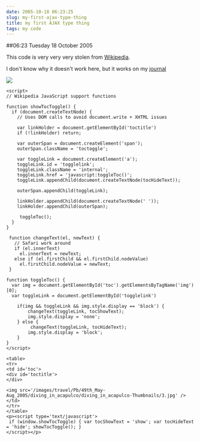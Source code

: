 ```yaml
---
date: 2005-10-18 06:23:25
slug: my-first-ajax-type-thing
title: my first AJAX type thing
tags: my code
---
```


##06:23 Tuesday 18 October 2005

This code is very very very stolen from [Wikipedia](http://en.wikipedia.com).

I don't know why it doesn't work here, but it works on my [journal](http://robnugen.com/cgi-local/journal.pl?type=all&date=2005/10/16#zz_AJAX)

















![](/images/travel/Pb/49th_May-Aug_2005/diving_in_acapulco/diving_in_acapulco-Thumbnails/3.jpg)









    
    
    <script>
    // Wikipedia JavaScript support functions
    
    function showTocToggle() {
      if (document.createTextNode) {
        // Uses DOM calls to avoid document.write + XHTML issues
    
        var linkHolder = document.getElementById('toctitle')
        if (!linkHolder) return;
    
        var outerSpan = document.createElement('span');
        outerSpan.className = 'toctoggle';
    
        var toggleLink = document.createElement('a');
        toggleLink.id = 'togglelink';
        toggleLink.className = 'internal';
        toggleLink.href = 'javascript:toggleToc()';
        toggleLink.appendChild(document.createTextNode(tocHideText));
    
        outerSpan.appendChild(toggleLink);
    
        linkHolder.appendChild(document.createTextNode(' '));
        linkHolder.appendChild(outerSpan);
    
         toggleToc();
      }
    }
    
     function changeText(el, newText) {
       // Safari work around
       if (el.innerText)
         el.innerText = newText;
       else if (el.firstChild && el.firstChild.nodeValue)
         el.firstChild.nodeValue = newText;
     }
      
    function toggleToc() {
      var img = document.getElementById('toc').getElementsByTagName('img')[0];
      var toggleLink = document.getElementById('togglelink')
      
     	if(img && toggleLink && img.style.display == 'block') {
    	    changeText(toggleLink, tocShowText);
    		img.style.display = 'none';
    	} else {
    	     changeText(toggleLink, tocHideText);
     		img.style.display = 'block';
    	}
    }
    </script>
    
    <table>
    <tr>
    <td id='toc'>
    <div id='toctitle'>
    </div>
    
    <img src='/images/travel/Pb/49th_May-Aug_2005/diving_in_acapulco/diving_in_acapulco-Thumbnails/3.jpg' />
    </td>
    </tr>
    </table>
    <p><script type='text/javascript'>
     if (window.showTocToggle) { var tocShowText = 'show'; var tocHideText = 'hide'; showTocToggle(); } 
    </script></p>
    
